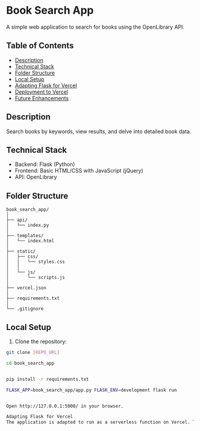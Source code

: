 # Book Search App

A simple web application to search for books using the OpenLibrary API.

## Table of Contents

- [Description](#description)
- [Technical Stack](#technical-stack)
- [Folder Structure](#folder-structure)
- [Local Setup](#local-setup)
- [Adapting Flask for Vercel](#adapting-flask-for-vercel)
- [Deployment to Vercel](#deployment-to-vercel)
- [Future Enhancements](#future-enhancements)

## Description

Search books by keywords, view results, and delve into detailed book data.

## Technical Stack

- Backend: Flask (Python)
- Frontend: Basic HTML/CSS with JavaScript (jQuery)
- API: OpenLibrary

## Folder Structure

```plaintext
book_search_app/
│
├── api/
│   └── index.py
│
├── templates/
│   └── index.html
│
├── static/
│   ├── css/
│   │   └── styles.css
│   │
│   └── js/
│       └── scripts.js
│
├── vercel.json
│
├── requirements.txt
│
└── .gitignore
```

## Local Setup

1. Clone the repository:

```bash
git clone [REPO_URL]

cd book_search_app


pip install -r requirements.txt

FLASK_APP=book_search_app/app.py FLASK_ENV=development flask run


Open http://127.0.0.1:5000/ in your browser.

Adapting Flask for Vercel
The application is adapted to run as a serverless function on Vercel. The Flask app is housed within the api directory and is configured to respond to Vercel's expected handler function.


```
